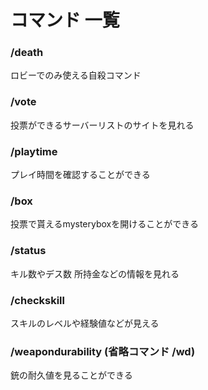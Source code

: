 # コマンド 一覧

### /death

ロビーでのみ使える自殺コマンド

### /vote

投票ができるサーバーリストのサイトを見れる

### /playtime

プレイ時間を確認することができる

### /box

投票で貰えるmysteryboxを開けることができる

### /status

キル数やデス数 所持金などの情報を見れる

### /checkskill

スキルのレベルや経験値などが見える

### /weapondurability (省略コマンド /wd)

銃の耐久値を見ることができる

